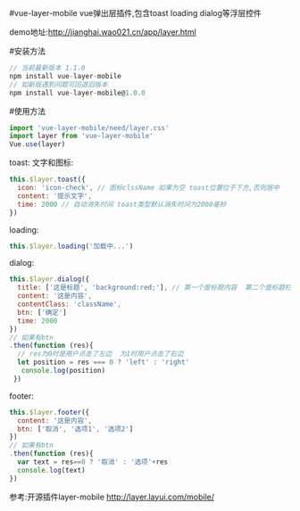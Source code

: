  #vue-layer-mobile
 vue弹出层插件,包含toast loading dialog等浮层控件
 
 demo地址:http://jianghai.wao021.cn/app/layer.html
 
  
 #安装方法
 ```javascript
 // 当前最新版本 1.1.0
npm install vue-layer-mobile
// 如新版遇到问题可回退旧版本
npm install vue-layer-mobile@1.0.0

 ```
 
 #使用方法
 ```javascript
 import 'vue-layer-mobile/need/layer.css'
 import layer from 'vue-layer-mobile'
 Vue.use(layer)
 ```
 
 toast:
 文字和图标:
 ```javascript
 this.$layer.toast({
   icon: 'icon-check', // 图标clssName 如果为空 toast位置位于下方,否则居中
   content: '提示文字',
   time: 2000 // 自动消失时间 toast类型默认消失时间为2000毫秒
 })
 ```
 
 loading: 
 ```javascript
 this.$layer.loading('加载中...')
 ```
 dialog:
 ```javascript
 this.$layer.dialog({
   title: ['这是标题', 'background:red;'], // 第一个是标题内容  第二个是标题栏的style(可以为空)
   content: '这是内容',
   contentClass: 'className',
   btn: ['确定']
   time: 2000
 })
 // 如果有btn
 .then(function (res){
   // res为0时是用户点击了左边  为1时用户点击了右边
   let position = res === 0 ? 'left' : 'right'
    console.log(position)
  })
  ```
 
 footer:
 ```javascript
 this.$layer.footer({
   content: '这是内容',
   btn: ['取消', '选项1', '选项2']
 })
 // 如果有btn
 .then(function (res){
   var text = res==0 ? '取消' : '选项'+res
   console.log(text)
 })
 ```
参考:开源插件layer-mobile http://layer.layui.com/mobile/
  
